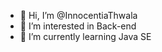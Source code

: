 - 👋 Hi, I’m @InnocentiaThwala
- 👀 I’m interested in Back-end 
- 🌱 I’m currently learning Java SE


<!---
InnocentiaThwala/InnocentiaThwala is a ✨ special ✨ repository because its `README.md` (this file) appears on your GitHub profile.
You can click the Preview link to take a look at your changes.
--->
